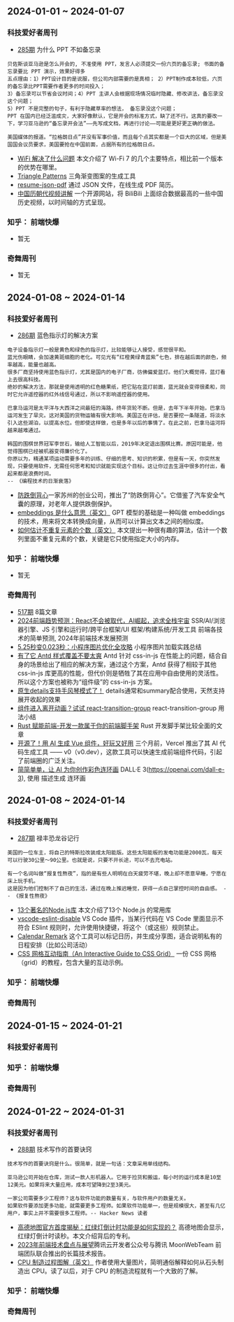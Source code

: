 ## 2024-01-01 ~ 2024-01-07
### 科技爱好者周刊
* [285期](https://github.com/ruanyf/weekly/blob/master/docs/issue-285.md) 为什么 PPT 不如备忘录
```
贝佐斯谈亚马逊是怎么开会的, 不准使用 PPT，发言人必须提交一份六页的备忘录; 书面的备忘录要比 PPT 演示，效果好得多
五点理由：1）PPT设计目的是说服，但公司内部需要的是真相； 2）PPT制作成本较低，六页的备忘录比PPT需要作者更多的时间投入；
3）备忘录可以节省会议时间；4）PPT 主讲人会根据现场情况临时隐藏、修改讲法，备忘录没这个问题；
5）PPT 不是完整的句子，有利于隐藏草率的想法， 备忘录没这个问题；
PPT 在国内已经泛滥成灾，大家好像默认，它是开会的标准方式，缺了还不行。这真的要改一下，学习亚马逊的“备忘录开会法”——先写成文档，再进行讨论——可能是更好更正确的做法。

美国媒体的报道。“拉格朗日点”并没有军事价值，而且每个点其实都是一个巨大的区域，但是美国国会议员要求，美国要抢在中国前面，占据所有的拉格朗日点。
```
* [WiFi 解决了什么问题](https://spectrum.ieee.org/wi-fi-7) 本文介绍了 Wi-Fi 7 的几个主要特点，相比前一个版本的优势在哪里。
* [Triangle Patterns](https://sinqi.tools/triangle) 三角渐变图案的生成工具
* [resume-json-pdf](https://github.com/RylanBot/resume-json-pdf) 通过 JSON 文件，在线生成 PDF 简历。
* [中国历朝代视频讲解](https://www.historyline.online/) 一个开源网站，将 BiliBili 上面综合数据最高的一些中国历史视频，以时间轴的方式呈现。

### 知乎： 前端快爆
* 暂无

### 奇舞周刊
* 暂无

## 2024-01-08 ~ 2024-01-14
### 科技爱好者周刊
* [286期](https://github.com/ruanyf/weekly/blob/master/docs/issue-286.md) 蓝色指示灯的解决方案
```
电子设备指示灯一般是黄色和绿色的指示灯，比较能够让人接受，感觉很平和。
蓝光伤眼睛，会加速黄斑细胞的老化。可见光有“红橙黄绿青蓝紫”七色，排在越后面的颜色，频率越高，能量也越高。
很多厂商坚持使用蓝色指示灯，尤其是国内的电子厂商，彷佛偏爱蓝灯。他们大概觉得，蓝灯看上去很高科技。
绝妙的解决方法，那就是使用透明的红色糖果纸，把它贴在蓝灯前面，蓝光就会变得很柔和，同时它允许遥控器的红外线信号通过，所以不影响遥控器的使用。

巴拿马运河是太平洋与大西洋之间最短的海路，终年货轮不断。但是，去年下半年开始，巴拿马运河发生了旱灾。这对美国的货物运输有很大影响。美国正在评估，是否要挖一条隧道，将淡水引入这些湖泊，以提高水位。但即使这样做，也是多年以后的事情了。在此之前，巴拿马运河将越来越难通过。

韩国的围棋世界冠军李世石，输给人工智能以后，2019年决定退出围棋比赛。原因可能是，他觉得围棋已经被机器变得廉价化了。
你原以为，精通某项运动需要多年的训练、仔细的思考、知识的积累，但是有一天，你突然发现，只要使用软件，无需任何思考和知识就能实现这个目标。这让你过去生涯中很多的付出，看起来都是浪费时间。
-- 《编程技术的日渐衰落》
```
* [防跌倒背心](https://mymodernmet.com/wearable-airbags-elderly-fall-protection/)一家苏州的创业公司，推出了“防跌倒背心”。它借鉴了汽车安全气囊的原理，对老年人提供跌倒保护。
* [embeddings 是什么意思（英文）](https://simonwillison.net/2023/Oct/23/embeddings/) GPT 模型的基础是一种叫做 embeddings 的技术，用来将文本转换成向量，从而可以计算出文本之间的相似度。
* [如何估计不重复元素的个数（英文）](https://justinjaffray.com/a-charming-algorithm-for-count-distinct/) 本文提出一种很有趣的算法，估计一个数列里面不重复元素的个数，关键是它只使用指定大小的内存。


### 知乎： 前端快爆
* 暂无

### 奇舞周刊
* [517期](https://mp.weixin.qq.com/s?__biz=Mzg4MTYwMzY1Mw==&mid=2247510503&idx=1&sn=9fd2ebdde847e8064cba1a1f8311593c&chksm=cf618ccdf81605dbb3e15097c995751d57262d8154807fcf1061c711f10c812daec64fd8be62&scene=178&cur_album_id=1899297601078771727#rd) 8篇文章
* [2024前端趋势预测：React不会被取代，AI崛起，追求全栈宇宙](https://mp.weixin.qq.com/s?__biz=MzUxMzcxMzE5Ng==&mid=2247523658&idx=1&sn=72a6ed9e1bfddc45c8437afb1e770327&scene=21#wechat_redirect) SSR/AI/浏览器引擎、JS 引擎和运行时/跨平台框架/UI 框架/构建系统/开发工具  前端各技术的简单预测, 2024年前端技术发展预测
* [5.25秒变0.023秒：小程序图片优化全攻略](https://mp.weixin.qq.com/s?__biz=MzU2Mzk1NzkwOA==&mid=2247497970&idx=1&sn=2893fc003334d9d1b8b79c8e84948169&scene=21#wechat_redirect) 小程序图片加载实践总结
* [有了它 Antd 样式覆盖不要太爽](https://mp.weixin.qq.com/s?__biz=MzU2NjU3Nzg2Mg==&mid=2247510824&idx=1&sn=bc0be0ab38b4f6ee46ffbb233b17e523&scene=21#wechat_redirect) Antd 针对 css-in-js 在性能上的问题，结合自身的场景给出了相应的解决方案，通过这个方案，Antd 获得了相较于其他 css-in-js 库更高的性能，但代价则是牺牲了其在应用中自由使用的灵活性。所以这个方案也被称为“组件级”的 css-in-js 方案。
* [原生details支持手风琴模式了！](https://mp.weixin.qq.com/s?__biz=MzIyMDc1NTYxNg==&mid=2247488839&idx=1&sn=ba204dfe5b124fb8380ec6c6bd30b72d&scene=21#wechat_redirect) details通常和summary配合使用，天然支持展开收起的效果
* [组件进入离开动画？试试 react-transition-group](https://mp.weixin.qq.com/s?__biz=Mzg3OTYzMDkzMg==&mid=2247500300&idx=1&sn=9e323bfdb9d8827a5bc37c18e2f2672c&scene=21#wechat_redirect) react-transition-group 用法小结
* [Rust 赋能前端-开发一款属于你的前端脚手架](https://mp.weixin.qq.com/s?__biz=Mzg3NjU2OTE1Mw==&mid=2247491204&idx=1&sn=d0f837533b2a05ceee598d57df912e1f&scene=21#wechat_redirect) Rust 开发脚手架比较全面的文章
* [开源了！用 AI 生成 Vue 组件，好玩又好用](https://mp.weixin.qq.com/s?__biz=MzU2MTIyNDUwMA==&mid=2247526301&idx=2&sn=e49f087a69f78051c9fce79f99516a75&scene=21#wechat_redirect) 三个月前，Vercel 推出了其 AI 代码生成工具 —— v0（v0.dev），这款工具可以快速生成前端组件代码，引起了前端圈的广泛关注。
* [简简单单，让 AI 为你创作彩色连环画](https://mp.weixin.qq.com/s?__biz=Mzk0NTYyODg2OA==&mid=2247484272&idx=1&sn=2cbdbbce93319110587448220aed0fd4&scene=21#wechat_redirect) DALL·E 3(https://openai.com/dall-e-3), 使用 描述生成 连环画

## 2024-01-08 ~ 2024-01-14
### 科技爱好者周刊
* [287期](https://github.com/ruanyf/weekly/blob/master/docs/issue-287.md) 禄丰恐龙谷记行
```
美国的一位车主，将自己的特斯拉改装成太阳能版。这些太阳能板的发电功能是2000瓦，每天可以行驶30公里～90公里。也就是说，只要不开长途，可以不去充电站。

有一个名词叫做“报复性熬夜”，指的是有些人明明在白天疲劳不堪，晚上却不愿意早睡，宁愿在床上玩手机。
这是因为他们控制不了自己的生活，通过在晚上推迟睡觉，获得一点自己掌控时间的自由感。 -- 《报复性熬夜》
```
* [13个著名的Node.js库](https://blog.devgenius.io/13-heart-pounding-node-js-libraries-to-ignite-your-next-project-94ee989203b9) 本文介绍了13个 Node.js 的常用库
* [vscode-eslint-disable](https://github.com/lvjiaxuan/vscode-eslint-disable) VS Code 插件，当某行代码在 VS Code 里面显示不符合 ESlint 规则时，允许使用快捷键，将这个（或这些）规则禁止。
* [Calendar Remark](https://xym.craft.me/qxAl6skGDFeVsR) 这个工具可以标记日历，并生成分享图，适合说明私有的日程安排（比如公司活动）
* [CSS 网格互动指南（An Interactive Guide to CSS Grid）](https://www.joshwcomeau.com/css/interactive-guide-to-grid/) 一份 CSS 网格（grid）的教程，包含大量的互动示例。

### 知乎： 前端快爆

### 奇舞周刊

## 2024-01-15 ~ 2024-01-21
### 科技爱好者周刊

### 知乎： 前端快爆

### 奇舞周刊

## 2024-01-22 ~ 2024-01-31
### 科技爱好者周刊
* [288期](https://github.com/ruanyf/weekly/blob/master/docs/issue-288.md)  技术写作的首要诀窍
```
技术写作的首要诀窍是什么。很简单，就是一句话：文章采用单线结构。

亚马逊公司开始在仓库，测试一款人形机器人。它用于捡货和搬运，每小时的运行成本是10至12美元。如果将来大量应用，成本可望降到2至3美元。

一家公司需要多少工程师？这与软件功能的数量有关，与软件用户的数量无关。
如果软件要添加更多功能，就需要更多工程师。如果软件功能单一，但是规模很大，甚至有几亿用户，事实上并不需要很多工程师。-- Hacker News 读者
```
* [高德地图官方首度揭秘：红绿灯倒计时功能是如何实现的？](https://mp.weixin.qq.com/s/3_LNM62zoHaJsmvAryujEw) 高德地图会显示，红绿灯倒计时读秒。本文介绍背后的专利。
* [2023年前端技术盘点与展望](https://mp.weixin.qq.com/s/LiygBJqMN8U_vSpAjxMibQ)腾讯云开发者公众号与腾讯 MoonWebTeam 前端团队联合推出的长篇技术报告。
* [CPU 制造过程图解（英文）](https://blog.robertelder.org/how-to-make-a-cpu/) 作者使用大量图片，简明通俗解释如何从石头制造出 CPU。读了以后，对于 CPU 的制造流程就有一个大致的了解。

### 知乎： 前端快爆

### 奇舞周刊
